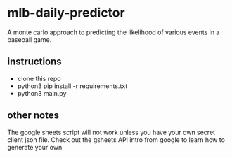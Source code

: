 # mlb-daily-predictor

A monte carlo approach to predicting the likelihood of various events in a baseball game.

## instructions

* clone this repo
* python3 pip install -r requirements.txt
* python3 main.py

## other notes

The google sheets script will not work unless you have your own secret client json file. Check out the gsheets API intro from google to learn how to generate your own
